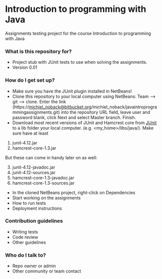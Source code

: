 # Introduction to programming with Java #

Assignments testing project for the course Introduction to programming with Java

### What is this repository for? ###

* Project stub with JUnit tests to use when solving the assignments.
* Version 0.01

### How do I get set up? ###

* Make sure you have the JUnit plugin installed in NetBeans!
* Clone this repository to your local computer using NetBeans: Team --> git --> clone. 
Enter the link (https://michiel_noback@bitbucket.org/michiel_noback/javaintroprogrammingassignments.git) into the repository URL field, leave user and password blank, click Next and select Master branch. Finish.
* Download most recent versions of JUnit and Hamcrest core from [JUnit](https://github.com/junit-team/junit/wiki/Download-and-Install) to a lib folder your local computer. (e.g. <my_home>/libs/java/). Make sure have at least

1. junit-4.12.jar
2. hamcrest-core-1.3.jar

But these can come in handy later on as well:

3. junit-4.12-javadoc.jar
4. junit-4.12-sources.jar
5. hamcrest-core-1.3-javadoc.jar
6. hamcrest-core-1.3-sources.jar
 
* In the cloned NetBeans project, right-click on Dependencies
* Start working on the assignments
* How to run tests
* Deployment instructions

### Contribution guidelines ###

* Writing tests
* Code review
* Other guidelines

### Who do I talk to? ###

* Repo owner or admin
* Other community or team contact